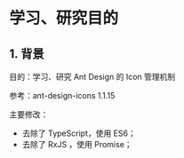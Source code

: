 
# 学习、研究目的

## 1. 背景

目的：学习、研究 Ant Design 的 Icon 管理机制

参考：ant-design-icons 1.1.15

主要修改：

* 去除了 TypeScript，使用 ES6；
* 去除了 RxJS ，使用 Promise；
